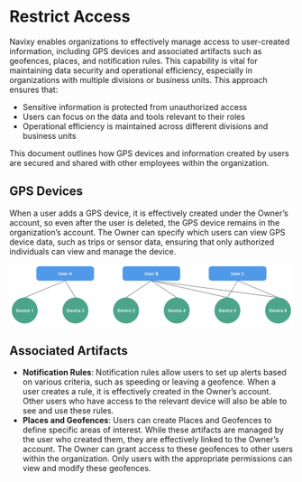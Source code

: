 # Restrict Access

Navixy enables organizations to effectively manage access to user-created information, including GPS devices and associated artifacts such as geofences, places, and notification rules. This capability is vital for maintaining data security and operational efficiency, especially in organizations with multiple divisions or business units. This approach ensures that:

* Sensitive information is protected from unauthorized access
* Users can focus on the data and tools relevant to their roles
* Operational efficiency is maintained across different divisions and business units

This document outlines how GPS devices and information created by users are secured and shared with other employees within the organization.

## GPS Devices

When a user adds a GPS device, it is effectively created under the Owner’s account, so even after the user is deleted, the GPS device remains in the organization’s account. The Owner can specify which users can view GPS device data, such as trips or sensor data, ensuring that only authorized individuals can view and manage the device.

![image-20240718-040427.png](attachments/image-20240718-040427.png)

## Associated Artifacts

* **Notification Rules**: Notification rules allow users to set up alerts based on various criteria, such as speeding or leaving a geofence. When a user creates a rule, it is effectively created in the Owner’s account. Other users who have access to the relevant device will also be able to see and use these rules.
* **Places and Geofences**: Users can create Places and Geofences to define specific areas of interest. While these artifacts are managed by the user who created them, they are effectively linked to the Owner’s account. The Owner can grant access to these geofences to other users within the organization. Only users with the appropriate permissions can view and modify these geofences.
